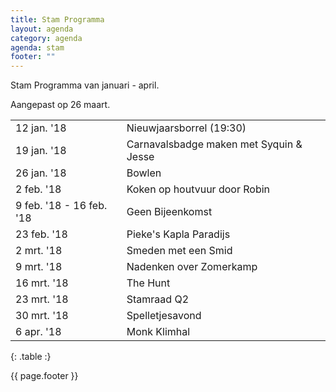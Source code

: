 ```yaml
---
title: Stam Programma
layout: agenda
category: agenda
agenda: stam
footer: ""
---
```


Stam Programma van januari - april.

Aangepast op 26 maart.

| | |
|---|---|
| 12 jan. '18 | Nieuwjaarsborrel (19:30) |
| 19 jan. '18 | Carnavalsbadge maken met Syquin & Jesse |
| 26 jan. '18 | Bowlen |
| 2 feb. '18 | Koken op houtvuur door Robin |
| 9 feb. '18 - 16 feb. '18 | Geen Bijeenkomst |
| 23 feb. '18 | Pieke's Kapla Paradijs |
| 2 mrt. '18 | Smeden met een Smid |
| 9 mrt. '18 | Nadenken over Zomerkamp |
| 16 mrt. '18 | The Hunt |
| 23 mrt. '18 | Stamraad Q2 |
| 30 mrt. '18 | Spelletjesavond |
| 6 apr. '18 | Monk Klimhal |
{: .table :}

{{ page.footer }}
